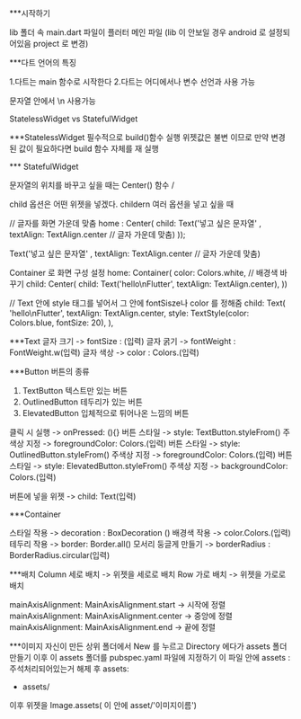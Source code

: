 ***시작하기

lib 폴더 속 main.dart 파일이 플러터 메인 파일
(lib 이 안보일 경우 android 로 설정되어있음 project 로 변경)




***다트 언어의 특징

1.다트는 main 함수로 시작한다
2.다트는 어디에서나 변수 선언과 사용 가능


문자열 안에서 \n 사용가능

StatelessWidget vs StatefulWidget

***StatelessWidget
필수적으로 build()함수 실행
위젯값은 불변 이므로 만약 변경된 값이 필요하다면 build 함수 자체를 재 실행

*** StatefulWidget

문자열의 위치를 바꾸고 싶을 때는 Center() 함수 / 

child 옵션은 어떤 위젯을 넣겠다.
childern 여러 옵션을 넣고 싶을 때 

// 글자를 화면 가운데 맞춤
home : Center(
  child: Text('넣고 싶은 문자열' , textAlign: TextAlign.center // 글자 가운데 맞춤)
));

Text('넣고 싶은 문자열' , textAlign: TextAlign.center // 글자 가운데 맞춤)


Container 로 화면 구성 설정 
home: Container(
  color: Colors.white, // 배경색 바꾸기 
  child: Center(
    child: Text('hello\nFlutter', textAlign: TextAlign.center),
  ))


// Text 안에 style 태그를 넣어서 그 안에 fontSisze나 color 를 정해줌 
child: Text(
    'hello\nFlutter',
    textAlign: TextAlign.center,
    style: TextStyle(color:  Colors.blue, fontSize: 20),
),

***Text
글자 크기 -> fontSize : (입력)
글자 굵기 -> fontWeight : FontWeight.w(입력)
글자 색상 -> color : Colors.(입력)

***Button 
버튼의 종류 
1) TextButton 텍스트만 있는 버튼
2) OutlinedButton 테두리가 있는 버튼
3) ElevatedButton 입체적으로 튀어나온 느낌의 버튼
   
클릭 시 실행 -> onPressed: (){}
버튼 스타일 -> style: TextButton.styleFrom()      주색상 지정 -> foregroundColor: Colors.(입력)
버튼 스타일 -> style: OutlinedButton.styleFrom()  주색상 지정 -> foregroundColor: Colors.(입력)
버튼 스타일 -> style: ElevatedButton.styleFrom()  주색상 지정 -> backgroundColor: Colors.(입력)

버튼에 넣을 위젯 -> child: Text(입력)

***Container

스타일 작용 -> decoration : BoxDecoration ()
배경색 작용 -> color.Colors.(입력)
테두리 작용 -> border: Border.all()
모서리 둥글게 만들기 -> borderRadius : BorderRadius.circular(입력)

***배치
Column 세로 배치 -> 위젯을 세로로 배치
Row  가로 배치 -> 위젯을 가로로 배치

mainAxisAlignment: MainAxisAlignment.start  ->  시작에 정렬
mainAxisAlignment: MainAxisAlignment.center ->  중앙에 정렬
mainAxisAlignment: MainAxisAlignment.end    ->  끝에 정렬

***이미지
자신이 만든 상위 폴더에서 New 를 누르고 Directory 에다가 assets 폴더 만들기
이후 이 assets 폴더를 pubspec.yaml 파일에 지정하기 이 파일 안에 assets : 주석처리되어있는거 해제 후
assets:
  - assets/

이후 위젯을 Image.assets( 이 안에 asset/'이미지이름') 



